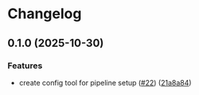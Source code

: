# Changelog

## 0.1.0 (2025-10-30)


### Features

* create config tool for pipeline setup ([#22](https://github.com/equinor/dataorc/issues/22)) ([21a8a84](https://github.com/equinor/dataorc/commit/21a8a841fc75029bb443af12717885de5dff23e8))
